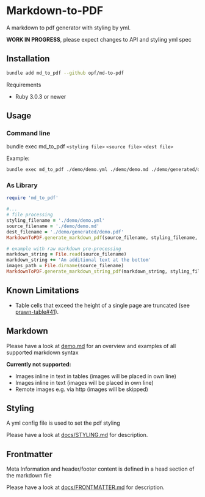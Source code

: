 # Markdown-to-PDF

A markdown to pdf generator with styling by yml.

**WORK IN PROGRESS**, please expect changes to API and styling yml spec

## Installation

```bash
bundle add md_to_pdf --github opf/md-to-pdf
```

Requirements

* Ruby 3.0.3 or newer

## Usage

### Command line

bundle exec md_to_pdf `<styling file>` `<source file>` `<dest file>`

Example:

```bash
bundle exec md_to_pdf ./demo/demo.yml ./demo/demo.md ./demo/generated/demo.pdf
```

### As Library

```ruby
require 'md_to_pdf'

#...
# file processing
styling_filename = './demo/demo.yml'
source_filename = './demo/demo.md'
dest_filename = './demo/generated/demo.pdf'
MarkdownToPDF.generate_markdown_pdf(source_filename, styling_filename, dest_filename)

# example with raw markdown pre-processing
markdown_string = File.read(source_filename)
markdown_string += 'An additional text at the bottom'
images_path = File.dirname(source_filename)
MarkdownToPDF.generate_markdown_string_pdf(markdown_string, styling_filename, images_path, dest_filename)
```
## Known Limitations

* Table cells that exceed the height of a single page are truncated (see [prawn-table#41](https://github.com/prawnpdf/prawn-table/issues/41)).   

## Markdown

Please have a look at [demo.md](./demo/demo.md) for an overview and examples of all supported markdown syntax

**Currently not supported:**

* Images inline in text in tables (images will be placed in own line)
* Images inline in text (images will be placed in own line)
* Remote images e.g. via http (images will be skipped)

## Styling

A yml config file is used to set the pdf styling

Please have a look at [docs/STYLING.md](docs/STYLING.md) for description.

## Frontmatter

Meta Information and header/footer content is defined in a head section of the markdown file

Please have a look at [docs/FRONTMATTER.md](docs/FRONTMATTER.md) for description.
